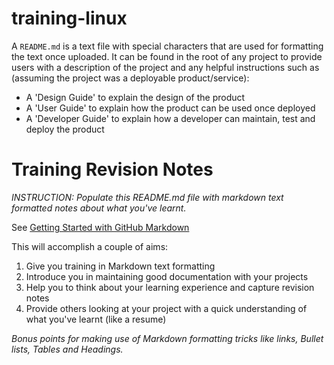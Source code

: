 # training-linux

A `README.md` is a text file with special characters that are used for formatting the text once uploaded.
It can be found in the root of any project to provide users with a description of the project
and any helpful instructions such as (assuming the project was a deployable product/service):

* A 'Design Guide' to explain the design of the product
* A 'User Guide' to explain how the product can be used once deployed
* A 'Developer Guide' to explain how a developer can maintain, test and deploy the product

# Training Revision Notes

_INSTRUCTION: Populate this README.md file with markdown text formatted notes about what you've learnt._

See [Getting Started with GitHub Markdown](https://docs.github.com/en/get-started/writing-on-github/getting-started-with-writing-and-formatting-on-github)

This will accomplish a couple of aims:

1. Give you training in Markdown text formatting
2. Introduce you in maintaining good documentation with your projects
3. Help you to think about your learning experience and capture revision notes
4. Provide others looking at your project with a quick understanding of what you've learnt (like a resume)

_Bonus points for making use of Markdown formatting tricks like links, Bullet lists, Tables and Headings._



